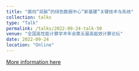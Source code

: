```yaml
---
title: "面向“双碳”的绿色数据中心“新基建”关键技术与系统"
collection: talks
type: "Talk"
permalink: /talks/2022-09-24-talk-50
venue: "全国高性能计算学术年会第五届高能效计算论坛"
date: 2022-09-24
location: "Online"
---
```


[More information here](https://www.ccfhpc.cn/forum?id=1597468902474571778&type=topic&cid=4)